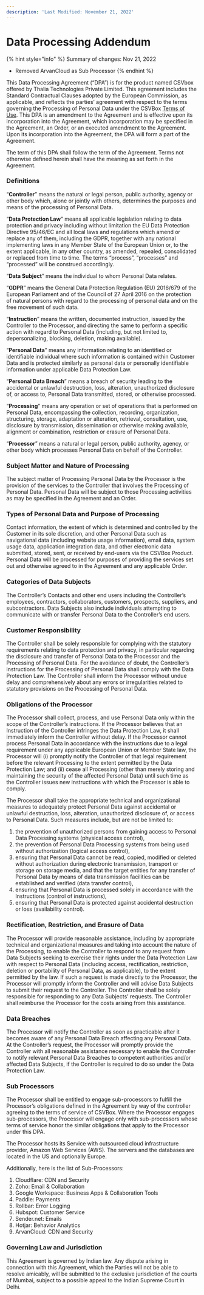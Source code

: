 ```yaml
---
description: 'Last Modified: November 21, 2022'
---
```


# Data Processing Addendum

{% hint style="info" %}
Summary of changes: Nov 21, 2022

* Removed ArvanCloud as Sub Processor
{% endhint %}

This Data Processing Agreement (“DPA”) is for the product named CSVbox offered by Thalia Technologies Private Limited. This agreement includes the Standard Contractual Clauses adopted by the European Commission, as applicable, and reflects the parties’ agreement with respect to the terms governing the Processing of Personal Data under the CSVBox [Terms of Use](https://help.csvbox.io/legal/terms). This DPA is an amendment to the Agreement and is effective upon its incorporation into the Agreement, which incorporation may be specified in the Agreement, an Order, or an executed amendment to the Agreement. Upon its incorporation into the Agreement, the DPA will form a part of the Agreement.

The term of this DPA shall follow the term of the Agreement. Terms not otherwise defined herein shall have the meaning as set forth in the Agreement.

### Definitions

“**Controller**” means the natural or legal person, public authority, agency or other body which, alone or jointly with others, determines the purposes and means of the processing of Personal Data.

“**Data Protection Law**” means all applicable legislation relating to data protection and privacy including without limitation the EU Data Protection Directive 95/46/EC and all local laws and regulations which amend or replace any of them, including the GDPR, together with any national implementing laws in any Member State of the European Union or, to the extent applicable, in any other country, as amended, repealed, consolidated or replaced from time to time. The terms “process”, “processes” and “processed” will be construed accordingly.

“**Data Subject**” means the individual to whom Personal Data relates.

“**GDPR**” means the General Data Protection Regulation (EU) 2016/679 of the European Parliament and of the Council of 27 April 2016 on the protection of natural persons with regard to the processing of personal data and on the free movement of such data.

“**Instruction**” means the written, documented instruction, issued by the Controller to the Processor, and directing the same to perform a specific action with regard to Personal Data (including, but not limited to, depersonalizing, blocking, deletion, making available).

“**Personal Data**” means any information relating to an identified or identifiable individual where such information is contained within Customer Data and is protected similarly as personal data or personally identifiable information under applicable Data Protection Law.

“**Personal Data Breach**” means a breach of security leading to the accidental or unlawful destruction, loss, alteration, unauthorized disclosure of, or access to, Personal Data transmitted, stored, or otherwise processed.

“**Processing**” means any operation or set of operations that is performed on Personal Data, encompassing the collection, recording, organization, structuring, storage, adaptation or alteration, retrieval, consultation, use, disclosure by transmission, dissemination or otherwise making available, alignment or combination, restriction or erasure of Personal Data.

“**Processor**” means a natural or legal person, public authority, agency, or other body which processes Personal Data on behalf of the Controller.

### Subject Matter and Nature of Processing

The subject matter of Processing Personal Data by the Processor is the provision of the services to the Controller that involves the Processing of Personal Data. Personal Data will be subject to those Processing activities as may be specified in the Agreement and an Order.&#x20;

### Types of Personal Data and Purpose of Processing

Contact information, the extent of which is determined and controlled by the Customer in its sole discretion, and other Personal Data such as navigational data (including website usage information), email data, system usage data, application integration data, and other electronic data submitted, stored, sent, or received by end-users via the CSVBox Product. Personal Data will be processed for purposes of providing the services set out and otherwise agreed to in the Agreement and any applicable Order.

### Categories of Data Subjects

The Controller’s Contacts and other end users including the Controller’s employees, contractors, collaborators, customers, prospects, suppliers, and subcontractors. Data Subjects also include individuals attempting to communicate with or transfer Personal Data to the Controller’s end users.&#x20;

### Customer Responsibility

The Controller shall be solely responsible for complying with the statutory requirements relating to data protection and privacy, in particular regarding the disclosure and transfer of Personal Data to the Processor and the Processing of Personal Data. For the avoidance of doubt, the Controller’s instructions for the Processing of Personal Data shall comply with the Data Protection Law. The Controller shall inform the Processor without undue delay and comprehensively about any errors or irregularities related to statutory provisions on the Processing of Personal Data.&#x20;

### Obligations of the Processor

The Processor shall collect, process, and use Personal Data only within the scope of the Controller’s instructions. If the Processor believes that an Instruction of the Controller infringes the Data Protection Law, it shall immediately inform the Controller without delay. If the Processor cannot process Personal Data in accordance with the instructions due to a legal requirement under any applicable European Union or Member State law, the Processor will (i) promptly notify the Controller of that legal requirement before the relevant Processing to the extent permitted by the Data Protection Law; and (ii) cease all Processing (other than merely storing and maintaining the security of the affected Personal Data) until such time as the Controller issues new instructions with which the Processor is able to comply.

The Processor shall take the appropriate technical and organizational measures to adequately protect Personal Data against accidental or unlawful destruction, loss, alteration, unauthorized disclosure of, or access to Personal Data. Such measures include, but are not be limited to:

1. the prevention of unauthorized persons from gaining access to Personal Data Processing systems (physical access control),
2. the prevention of Personal Data Processing systems from being used without authorization (logical access control),&#x20;
3. ensuring that Personal Data cannot be read, copied, modified or deleted without authorization during electronic transmission, transport or storage on storage media, and that the target entities for any transfer of Personal Data by means of data transmission facilities can be established and verified (data transfer control),
4. ensuring that Personal Data is processed solely in accordance with the Instructions (control of instructions),&#x20;
5. ensuring that Personal Data is protected against accidental destruction or loss (availability control).

### Rectification, Restriction, and Erasure of Data

The Processor will provide reasonable assistance, including by appropriate technical and organizational measures and taking into account the nature of the Processing, to enable the Controller to respond to any request from Data Subjects seeking to exercise their rights under the Data Protection Law with respect to Personal Data (including access, rectification, restriction, deletion or portability of Personal Data, as applicable), to the extent permitted by the law. If such a request is made directly to the Processor, the Processor will promptly inform the Controller and will advise Data Subjects to submit their request to the Controller. The Controller shall be solely responsible for responding to any Data Subjects’ requests. The Controller shall reimburse the Processor for the costs arising from this assistance.

### Data Breaches

The Processor will notify the Controller as soon as practicable after it becomes aware of any Personal Data Breach affecting any Personal Data. At the Controller’s request, the Processor will promptly provide the Controller with all reasonable assistance necessary to enable the Controller to notify relevant Personal Data Breaches to competent authorities and/or affected Data Subjects, if the Controller is required to do so under the Data Protection Law.

### Sub Processors

The Processor shall be entitled to engage sub-processors to fulfill the Processor’s obligations defined in the Agreement by way of the controller agreeing to the terms of service of CSVBox. Where the Processor engages sub-processors, the Processor will engage only with sub-processors whose terms of service honor the similar obligations that apply to the Processor under this DPA.

The Processor hosts its Service with outsourced cloud infrastructure provider, Amazon Web Services (AWS). The servers and the databases are located in the US and optionally Europe.

Additionally, here is the list of Sub-Processors:

1. Cloudflare: CDN and Security
2. Zoho: Email & Collaboration
3. Google Workspace: Business Apps & Collaboration Tools
4. Paddle: Payments
5. Rollbar: Error Logging
6. Hubspot: Customer Service
7. Sender.net: Emails
8. Hotjar: Behavior Analytics
9. ArvanCloud: CDN and Security

### Governing Law and Jurisdiction

This Agreement is governed by Indian law. Any dispute arising in connection with this Agreement, which the Parties will not be able to resolve amicably, will be submitted to the exclusive jurisdiction of the courts of Mumbai, subject to a possible appeal to the Indian Supreme Court in Delhi.

